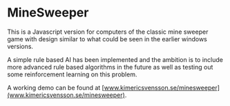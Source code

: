 # MineSweeper

This is a Javascript version for computers of the classic mine sweeper game with design similar to what could be seen in the earlier windows versions.

A simple rule based AI has been implemented and the ambition is to include more advanced rule based algorithms in the future as well as
testing out some reinforcement learning on this problem.

A working demo can be found at [www.kimericsvensson.se/minesweeper](www.kimericsvensson.se/minesweeper).